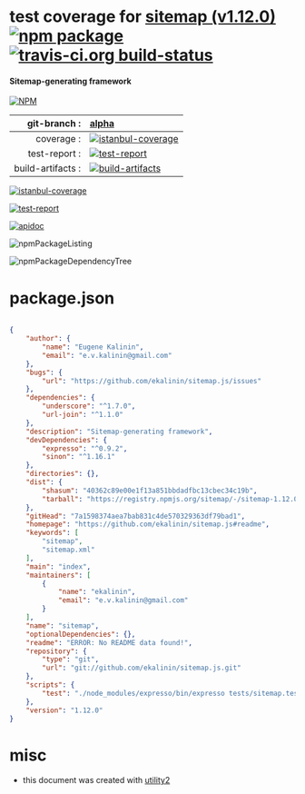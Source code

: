 # test coverage for  [sitemap (v1.12.0)](https://github.com/ekalinin/sitemap.js#readme)  [![npm package](https://img.shields.io/npm/v/npmtest-sitemap.svg?style=flat-square)](https://www.npmjs.org/package/npmtest-sitemap) [![travis-ci.org build-status](https://api.travis-ci.org/npmtest/node-npmtest-sitemap.svg)](https://travis-ci.org/npmtest/node-npmtest-sitemap)
#### Sitemap-generating framework

[![NPM](https://nodei.co/npm/sitemap.png?downloads=true)](https://www.npmjs.com/package/sitemap)

| git-branch : | [alpha](https://github.com/npmtest/node-npmtest-sitemap/tree/alpha)|
|--:|:--|
| coverage : | [![istanbul-coverage](https://npmtest.github.io/node-npmtest-sitemap/build/coverage.badge.svg)](https://npmtest.github.io/node-npmtest-sitemap/build/coverage.html/index.html)|
| test-report : | [![test-report](https://npmtest.github.io/node-npmtest-sitemap/build/test-report.badge.svg)](https://npmtest.github.io/node-npmtest-sitemap/build/test-report.html)|
| build-artifacts : | [![build-artifacts](https://npmtest.github.io/node-npmtest-sitemap/glyphicons_144_folder_open.png)](https://github.com/npmtest/node-npmtest-sitemap/tree/gh-pages/build)|

[![istanbul-coverage](https://npmtest.github.io/node-npmtest-sitemap/build/screenCapture.buildCustomOrg.browser.coverage.html.png)](https://npmtest.github.io/node-npmtest-sitemap/build/coverage.html/index.html)

[![test-report](https://npmtest.github.io/node-npmtest-sitemap/build/screenCapture.buildCustomOrg.browser.%252Fhome%252Ftravis%252Fbuild%252Fnpmtest%252Fnode-npmtest-sitemap%252Ftmp%252Fbuild%252Ftest-report.html.png)](https://npmtest.github.io/node-npmtest-sitemap/build/test-report.html)

[![apidoc](https://npmdoc.github.io/node-npmdoc-sitemap/build/screenCapture.buildApidoc.browser.%252Fhome%252Ftravis%252Fbuild%252Fnpmdoc%252Fnode-npmdoc-sitemap%252Ftmp%252Fbuild%252Fapidoc.html.png)](https://npmdoc.github.io/node-npmdoc-sitemap/build/apidoc.html)

![npmPackageListing](https://npmtest.github.io/node-npmtest-sitemap/build/screenCapture.npmPackageListing.svg)

![npmPackageDependencyTree](https://npmtest.github.io/node-npmtest-sitemap/build/screenCapture.npmPackageDependencyTree.svg)



# package.json

```json

{
    "author": {
        "name": "Eugene Kalinin",
        "email": "e.v.kalinin@gmail.com"
    },
    "bugs": {
        "url": "https://github.com/ekalinin/sitemap.js/issues"
    },
    "dependencies": {
        "underscore": "^1.7.0",
        "url-join": "^1.1.0"
    },
    "description": "Sitemap-generating framework",
    "devDependencies": {
        "expresso": "^0.9.2",
        "sinon": "^1.16.1"
    },
    "directories": {},
    "dist": {
        "shasum": "40362c89e00e1f13a851bbdadfbc13cbec34c19b",
        "tarball": "https://registry.npmjs.org/sitemap/-/sitemap-1.12.0.tgz"
    },
    "gitHead": "7a1598374aea7bab831c4de570329363df79bad1",
    "homepage": "https://github.com/ekalinin/sitemap.js#readme",
    "keywords": [
        "sitemap",
        "sitemap.xml"
    ],
    "main": "index",
    "maintainers": [
        {
            "name": "ekalinin",
            "email": "e.v.kalinin@gmail.com"
        }
    ],
    "name": "sitemap",
    "optionalDependencies": {},
    "readme": "ERROR: No README data found!",
    "repository": {
        "type": "git",
        "url": "git://github.com/ekalinin/sitemap.js.git"
    },
    "scripts": {
        "test": "./node_modules/expresso/bin/expresso tests/sitemap.test.js"
    },
    "version": "1.12.0"
}
```



# misc
- this document was created with [utility2](https://github.com/kaizhu256/node-utility2)
